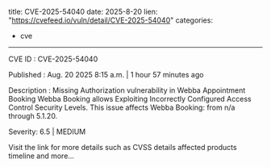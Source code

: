  
title: CVE-2025-54040
date: 2025-8-20
lien: "https://cvefeed.io/vuln/detail/CVE-2025-54040"
categories:
  - cve
---

CVE ID : CVE-2025-54040

Published :  Aug. 20
2025
8:15 a.m. | 1 hour
57 minutes ago

Description : Missing Authorization vulnerability in Webba Appointment Booking Webba Booking allows Exploiting Incorrectly Configured Access Control Security Levels. This issue affects Webba Booking: from n/a through 5.1.20.

Severity: 6.5 | MEDIUM

Visit the link for more details
such as CVSS details
affected products
timeline
and more...

